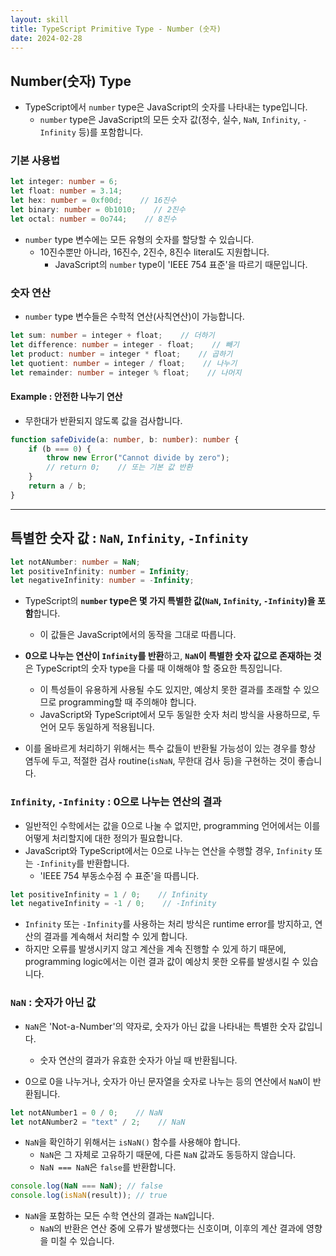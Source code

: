 ```yaml
---
layout: skill
title: TypeScript Primitive Type - Number (숫자)
date: 2024-02-28
---
```





## Number(숫자) Type

- TypeScript에서 `number` type은 JavaScript의 숫자를 나타내는 type입니다.
    - `number` type은 JavaScript의 모든 숫자 값(정수, 실수, `NaN`, `Infinity`, `-Infinity` 등)를 포함합니다.


### 기본 사용법

```typescript
let integer: number = 6;
let float: number = 3.14;
let hex: number = 0xf00d;    // 16진수
let binary: number = 0b1010;    // 2진수
let octal: number = 0o744;    // 8진수
```

- `number` type 변수에는 모든 유형의 숫자를 할당할 수 있습니다.
    - 10진수뿐만 아니라, 16진수, 2진수, 8진수 literal도 지원합니다.
        - JavaScript의 `number` type이 'IEEE 754 표준'을 따르기 때문입니다.


### 숫자 연산

- `number` type 변수들은 수학적 연산(사칙연산)이 가능합니다.

```typescript
let sum: number = integer + float;    // 더하기
let difference: number = integer - float;    // 빼기
let product: number = integer * float;    // 곱하기
let quotient: number = integer / float;    // 나누기
let remainder: number = integer % float;    // 나머지
```


#### Example : 안전한 나누기 연산

- 무한대가 반환되지 않도록 값을 검사합니다.

```typescript
function safeDivide(a: number, b: number): number {
    if (b === 0) {
        throw new Error("Cannot divide by zero");
        // return 0;    // 또는 기본 값 반환
    }
    return a / b;
}
```




---




## 특별한 숫자 값 : `NaN`, `Infinity`, `-Infinity`

```typescript
let notANumber: number = NaN;
let positiveInfinity: number = Infinity;
let negativeInfinity: number = -Infinity;
```

- TypeScript의 **`number` type은 몇 가지 특별한 값(`NaN`, `Infinity`, `-Infinity`)을 포함**합니다.
    - 이 값들은 JavaScript에서의 동작을 그대로 따릅니다.

- **0으로 나누는 연산이 `Infinity`를 반환**하고, **`NaN`이 특별한 숫자 값으로 존재하는 것**은 TypeScript의 숫자 type을 다룰 때 이해해야 할 중요한 특징입니다.
    - 이 특성들이 유용하게 사용될 수도 있지만, 예상치 못한 결과를 초래할 수 있으므로 programming할 때 주의해야 합니다.
    - JavaScript와 TypeScript에서 모두 동일한 숫자 처리 방식을 사용하므로, 두 언어 모두 동일하게 적용됩니다.

- 이를 올바르게 처리하기 위해서는 특수 값들이 반환될 가능성이 있는 경우를 항상 염두에 두고, 적절한 검사 routine(`isNaN`, 무한대 검사 등)을 구현하는 것이 좋습니다.


### `Infinity`, `-Infinity` : 0으로 나누는 연산의 결과

- 일반적인 수학에서는 값을 0으로 나눌 수 없지만, programming 언어에서는 이를 어떻게 처리할지에 대한 정의가 필요합니다.
- JavaScript와 TypeScript에서는 0으로 나누는 연산을 수행할 경우, `Infinity` 또는 `-Infinity`를 반환합니다.
    - 'IEEE 754 부동소수점 수 표준'을 따릅니다.

```typescript
let positiveInfinity = 1 / 0;    // Infinity
let negativeInfinity = -1 / 0;    // -Infinity
```

- `Infinity` 또는 `-Infinity`를 사용하는 처리 방식은 runtime error를 방지하고, 연산의 결과를 계속해서 처리할 수 있게 합니다.
- 하지만 오류를 발생시키지 않고 계산을 계속 진행할 수 있게 하기 때문에, programming logic에서는 이런 결과 값이 예상치 못한 오류를 발생시킬 수 있습니다.


### `NaN` : 숫자가 아닌 값

- `NaN`은 'Not-a-Number'의 약자로, 숫자가 아닌 값을 나타내는 특별한 숫자 값입니다.
    - 숫자 연산의 결과가 유효한 숫자가 아닐 때 반환됩니다.

- 0으로 0을 나누거나, 숫자가 아닌 문자열을 숫자로 나누는 등의 연산에서 `NaN`이 반환됩니다.

```typescript
let notANumber1 = 0 / 0;    // NaN
let notANumber2 = "text" / 2;    // NaN
```

- `NaN`을 확인하기 위해서는 `isNaN()` 함수를 사용해야 합니다.
    - `NaN`은 그 자체로 고유하기 때문에, 다른 `NaN` 값과도 동등하지 않습니다.
    - `NaN === NaN`은 `false`를 반환합니다.

```typescript
console.log(NaN === NaN); // false
console.log(isNaN(result)); // true
```

- `NaN`을 포함하는 모든 수학 연산의 결과는 `NaN`입니다.
    - `NaN`의 반환은 연산 중에 오류가 발생했다는 신호이며, 이후의 계산 결과에 영향을 미칠 수 있습니다.



